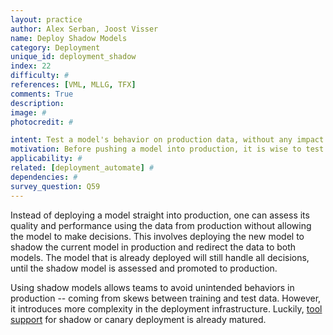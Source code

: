 ```yaml
---
layout: practice
author: Alex Serban, Joost Visser
name: Deploy Shadow Models
category: Deployment
unique_id: deployment_shadow
index: 22
difficulty: #
references: [VML, MLLG, TFX]
comments: True
description:
image: #
photocredit: #

intent: Test a model's behavior on production data, without any impact on the service it provides. #
motivation: Before pushing a model into production, it is wise to test its quality and performance on data from production. In order to facilitate this task, one can deploy multiple models to 'shadow' each other. #
applicability: #
related: [deployment_automate] #
dependencies: #
survey_question: Q59
---
```


Instead of deploying a model straight into production, one can assess its quality and performance using the data from production without allowing the model to make decisions.
This involves deploying the new model to shadow the current model in production and redirect the data to both models.
The model that is already deployed will still handle all decisions, until the shadow model is assessed and promoted to production.

Using shadow models allows teams to avoid unintended behaviors in production  -- coming from skews between training and test data.
However, it introduces more complexity in the deployment infrastructure.
Luckily, <a href="https://github.com/SE-ML/awesome-seml#tooling" target="blank">tool support</a> for shadow or canary deployment is already matured.